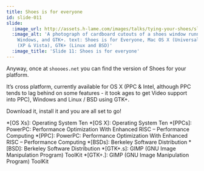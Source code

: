 ```yaml
---
title: Shoes is for everyone
id: slide-011
slide:
  :image_url: http://assets.h-lame.com/images/talks/tying-your-shoes/slides/011.jpg
  :image_alt: 'A photograph of cardboard cutouts of a shoes window running on OS X,
    Windows, and GTK+. text: Shoes is for Everyone, Mac OS X (Universal), Windows
    (XP & Vista), GTK+ (Linux and BSD)'
  :image_title: 'Slide 11: Shoes is for everyone'
---
```

Anyway, once at `shoooes.net` you can find the version of Shoes for your platform.

It’s cross platform, currently available for OS X (PPC &amp; Intel, although PPC tends to lag behind on some features - it took ages to get Video support into PPC), Windows and Linux / BSD using GTK+.

Download it, install it and you are all set to go!


*[OS Xs]: Operating System Ten
*[OS X]: Operating System Ten
*[PPCs]: PowerPC: Performance Optimization With Enhanced RISC – Performance Computing
*[PPC]: PowerPC: Performance Optimization With Enhanced RISC – Performance Computing
*[BSDs]: Berkeley Software Distribution
*[BSD]: Berkeley Software Distribution
*[GTK+.s]: GIMP (GNU Image Manipulation Program) ToolKit
*[GTK+.]: GIMP (GNU Image Manipulation Program) ToolKit
